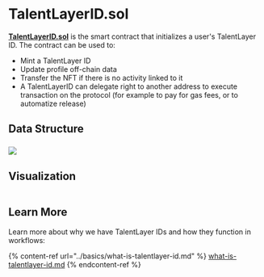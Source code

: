 # TalentLayerID.sol

[**TalentLayerID.sol**](https://github.com/TalentLayer/talentlayer-id-contracts/blob/main/contracts/TalentLayerID.sol) is the smart contract that initializes a user's TalentLayer ID. The contract can be used to:

* Mint a TalentLayer ID
* Update profile off-chain data&#x20;
* Transfer the NFT if there is no activity linked to it
* A TalentLayerID can delegate right to another address to execute transaction on the protocol (for example to pay for gas fees, or to automatize release)

## Data Structure

### ![](<../../.gitbook/assets/image (3).png>)

## Visualization

<figure><img src="../../.gitbook/assets/profile.svg" alt=""><figcaption></figcaption></figure>

## Learn More

Learn more about why we have TalentLayer IDs and how they function in workflows:&#x20;

{% content-ref url="../basics/what-is-talentlayer-id.md" %}
[what-is-talentlayer-id.md](../basics/what-is-talentlayer-id.md)
{% endcontent-ref %}
